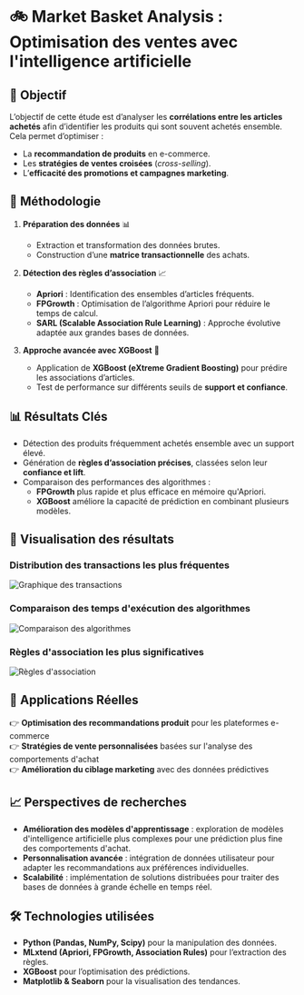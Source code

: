 # 🚲 Market Basket Analysis : Optimisation des ventes avec l'intelligence artificielle

## 🎯 Objectif
L’objectif de cette étude est d’analyser les **corrélations entre les articles achetés** afin d’identifier les produits qui sont souvent achetés ensemble. Cela permet d’optimiser :
- La **recommandation de produits** en e-commerce.
- Les **stratégies de ventes croisées** (*cross-selling*).
- L’**efficacité des promotions et campagnes marketing**.

## 🔬 Méthodologie

1. **Préparation des données** 📊
   - Extraction et transformation des données brutes.
   - Construction d’une **matrice transactionnelle** des achats.

2. **Détection des règles d’association** 📈
   - **Apriori** : Identification des ensembles d’articles fréquents.
   - **FPGrowth** : Optimisation de l’algorithme Apriori pour réduire le temps de calcul.
   - **SARL (Scalable Association Rule Learning)** : Approche évolutive adaptée aux grandes bases de données.

3. **Approche avancée avec XGBoost** 🚀
   - Application de **XGBoost (eXtreme Gradient Boosting)** pour prédire les associations d’articles.
   - Test de performance sur différents seuils de **support et confiance**.

## 📊 Résultats Clés

- Détection des produits fréquemment achetés ensemble avec un support élevé.
- Génération de **règles d’association précises**, classées selon leur **confiance et lift**.
- Comparaison des performances des algorithmes :
  - **FPGrowth** plus rapide et plus efficace en mémoire qu'Apriori.
  - **XGBoost** améliore la capacité de prédiction en combinant plusieurs modèles.

## 🌈 Visualisation des résultats

### Distribution des transactions les plus fréquentes
![Graphique des transactions](path/to/transactions_chart.png)

### Comparaison des temps d'exécution des algorithmes
![Comparaison des algorithmes](path/to/performance_chart.png)

### Règles d'association les plus significatives
![Règles d'association](path/to/association_rules_chart.png)

## 🚀 Applications Réelles

👉 **Optimisation des recommandations produit** pour les plateformes e-commerce  
👉 **Stratégies de vente personnalisées** basées sur l'analyse des comportements d'achat  
👉 **Amélioration du ciblage marketing** avec des données prédictives  

## 📈 Perspectives de recherches

- **Amélioration des modèles d'apprentissage** : exploration de modèles d'intelligence artificielle plus complexes pour une prédiction plus fine des comportements d'achat.
- **Personnalisation avancée** : intégration de données utilisateur pour adapter les recommandations aux préférences individuelles.
- **Scalabilité** : implémentation de solutions distribuées pour traiter des bases de données à grande échelle en temps réel.

## 🛠 Technologies utilisées

- **Python (Pandas, NumPy, Scipy)** pour la manipulation des données.
- **MLxtend (Apriori, FPGrowth, Association Rules)** pour l’extraction des règles.
- **XGBoost** pour l’optimisation des prédictions.
- **Matplotlib & Seaborn** pour la visualisation des tendances.
